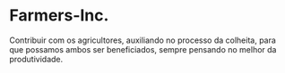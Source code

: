 # Farmers-Inc.
Contribuir com os agricultores, auxiliando no processo da colheita, para que possamos ambos ser beneficiados, sempre pensando no melhor da produtividade.
